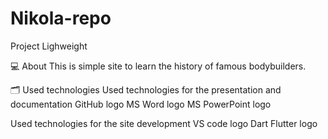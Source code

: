 # Nikola-repo
Project Lighweight

   



💻 About
This is simple site to learn the history of famous bodybuilders.

🗂️ Used technologies
Used technologies for the presentation and documentation
GitHub logo MS Word logo MS PowerPoint logo

Used technologies for the site development
VS code logo Dart Flutter logo
